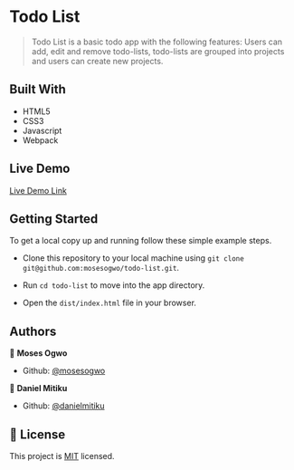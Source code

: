 # Todo List

> Todo List is a basic todo app with the following features: Users can add, edit and remove todo-lists, todo-lists are grouped into projects and users can create new projects.


## Built With

- HTML5
- CSS3
- Javascript
- Webpack

## Live Demo

[Live Demo Link](https://raw.githack.com/mosesogwo/todo-list/all-features/dist/index.html)


## Getting Started

To get a local copy up and running follow these simple example steps.

 - Clone this repository to your local machine using ```git clone git@github.com:mosesogwo/todo-list.git```.

 - Run ```cd todo-list``` to move into the app directory.

 - Open the ```dist/index.html``` file in your browser.




## Authors

👤 **Moses Ogwo**

- Github: [@mosesogwo](https://github.com/mosesogwo)

👤 **Daniel Mitiku**

- Github: [@danielmitiku](https://github.com/DanielMitiku)



## 📝 License

This project is [MIT](http://www.tldrlegal.com/license/mit-license) licensed.
